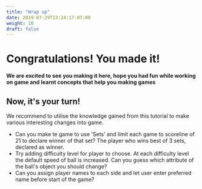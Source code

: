 ```yaml
---
title: "Wrap up"
date: 2019-07-29T13:24:17-07:00
weight: 10
draft: false
---
```


# Congratulations! You made it!
**We are excited to see you making it here, hope you had fun while working on game and learnt concepts that help you making games**


## Now, it's your turn!
We recommend to utilise the knowledge gained from this tutorial to make various interesting changes into game.
- Can you make te game to use 'Sets' and limit each game to scoreline of 21 to declare winner of that set? The player who wins best of 3 sets, declared as winner. 
- Try adding difficulty level for player to choose. At each difficulty level the default speed of ball is increased. Can you guess which attribute of the ball's object you should change? 
- Can you assign player names to each side and let user enter preferred name before start of the game?



